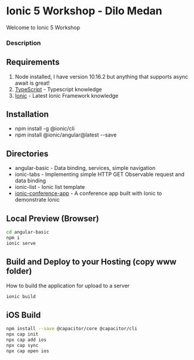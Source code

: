 # Ionic 5 Workshop - Dilo Medan
Welcome to Ionic 5 Workshop


### Description

## Requirements
1. Node installed, I have version 10.16.2 but anything that supports async await is great!
1. [TypeScript](https://www.typescriptlang.org/) - Typescript knowledge
1. [Ionic](https://github.com/ionic-team/ionic/) - Latest Ionic Framework knowledge

## Installation
* npm install -g @ionic/cli
* npm install @ionic/angular@latest --save

## Directories
* angular-basic - Data binding, services, simple navigation
* ionic-tabs - Implementing simple HTTP GET Observable request and data binding
* ionic-list - Ionic list template
* [ionic-conference-app](https://github.com/ionic-team/ionic-conference-app) - A conference app built with Ionic to demonstrate Ionic

## Local Preview (Browser)
```bash
cd angular-basic
npm i 
ionic serve
```

## Build and Deploy to your Hosting (copy www folder)
How to build the application for upload to a server
```bash
ionic build
```

## iOS Build
```bash
npm install --save @capacitor/core @capacitor/cli
npx cap init
npx cap add ios
npx cap sync
npx cap open ios
```
